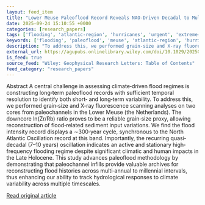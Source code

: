 ```yaml
---
layout: feed_item
title: "Lower Meuse Paleoflood Record Reveals NAO‐Driven Decadal to Multi‐Centennial Variability"
date: 2025-09-24 15:10:55 +0000
categories: [research_papers]
tags: ['flooding', 'atlantic-region', 'hurricanes', 'urgent', 'extreme-weather']
keywords: ['flooding', 'paleoflood', 'meuse', 'atlantic-region', 'hurricanes', 'urgent', 'extreme-weather', 'lower']
description: "To address this, we performed grain‐size and X‐ray fluorescence scanning analyses on two cores from paleochannels in the Lower Meuse (the Netherlands)"
external_url: https://agupubs.onlinelibrary.wiley.com/doi/10.1029/2025GL117862?af=R
is_feed: true
source_feed: "Wiley: Geophysical Research Letters: Table of Contents"
feed_category: "research_papers"
---
```


Abstract A central challenge in assessing climate‐driven flood regimes is constructing long‐term paleoflood records with sufficient temporal resolution to identify both short‐ and long‐term variability. To address this, we performed grain‐size and X‐ray fluorescence scanning analyses on two cores from paleochannels in the Lower Meuse (the Netherlands). The downcore ln(Zr/Rb) ratio proves to be a reliable grain‐size proxy, allowing reconstruction of flood‐related sediment input variations. We find the flood intensity record displays a ∼300‐year cycle, synchronous to the North Atlantic Oscillation record at this band. Importantly, the recurring quasi‐decadal (7–10 years) oscillation indicates an active and stationary high‐frequency flooding regime despite significant climatic and human impacts in the Late Holocene. This study advances paleoflood methodology by demonstrating that paleochannel infills provide valuable archives for reconstructing flood histories across multi‐annual to millennial intervals, thus enhancing our ability to track hydrological responses to climate variability across multiple timescales.

[Read original article](https://agupubs.onlinelibrary.wiley.com/doi/10.1029/2025GL117862?af=R)
